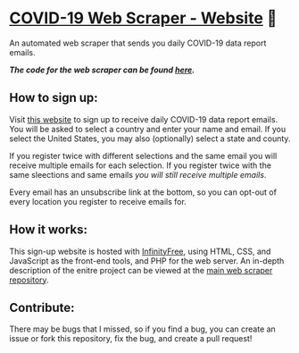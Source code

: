# [COVID-19 Web Scraper - Website](http://covid19reports.epizy.com/) :email:
An automated web scraper that sends you daily COVID-19 data report emails.

***The code for the web scraper can be found [here](https://github.com/dvptl68/covid-scraper).***
## How to sign up:
Visit [this website](http://covid19reports.epizy.com/) to sign up to receive daily COVID-19 data report emails. You will be asked to select a country and enter your name and email. If you select the United States, you may also (optionally) select a state and county.  
  
If you register twice with different selections and the same email you will receive multiple emails for each selection. If you register twice with the same sleections and same emails *you will still receive multiple emails*.  
  
Every email has an unsubscribe link at the bottom, so you can opt-out of every location you register to receive emails for.

## How it works:
This sign-up website is hosted with [InfinityFree](https://infinityfree.net/), using HTML, CSS, and JavaScript as the front-end tools, and PHP for the web server. An in-depth description of the enitre project can be viewed at the [main web scraper repository](https://github.com/dvptl68/covid-scraper).

## Contribute:
There may be bugs that I missed, so if you find a bug, you can create an issue or fork this repository, fix the bug, and create a pull request!
